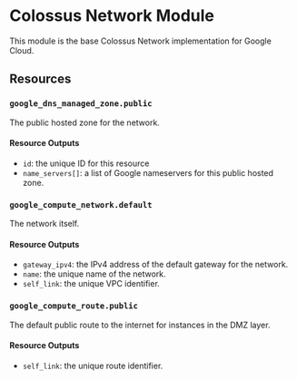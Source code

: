 # Colossus Network Module

This module is the base Colossus Network implementation for Google Cloud.

## Resources

### `google_dns_managed_zone.public`

The public hosted zone for the network.

#### Resource Outputs

 - `id`: the unique ID for this resource
 - `name_servers[]`: a list of Google nameservers for this public hosted zone.

### `google_compute_network.default`

The network itself.

#### Resource Outputs

 - `gateway_ipv4`: the IPv4 address of the default gateway for the network.
 - `name`: the unique name of the network.
 - `self_link`: the unique VPC identifier.

### `google_compute_route.public`

The default public route to the internet for instances in the DMZ layer.

#### Resource Outputs

 - `self_link`: the unique route identifier.
